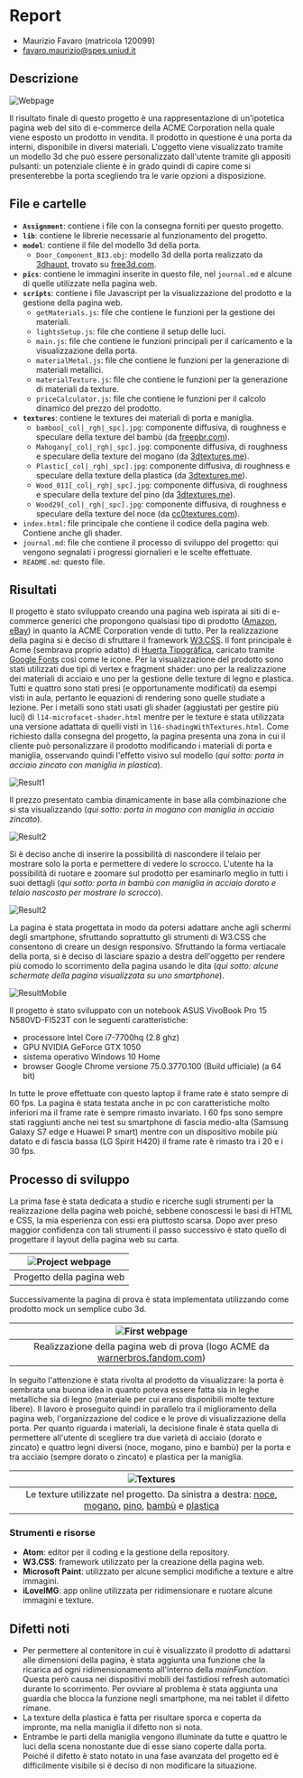 # Report

- Maurizio Favaro (matricola 120099)
- favaro.maurizio@spes.uniud.it

## Descrizione

 ![Webpage](pics/pagina_intera.png)

 Il risultato finale di questo progetto è una rappresentazione di un'ipotetica pagina web del sito di e-commerce della ACME Corporation nella quale viene esposto un prodotto in vendita. Il prodotto in questione è una porta da interni, disponibile in diversi materiali. L'oggetto viene visualizzato tramite un modello 3d che può essere personalizzato dall'utente tramite gli appositi pulsanti: un potenziale cliente è in grado quindi di capire come si presenterebbe la porta scegliendo tra le varie opzioni a disposizione.

## File e cartelle

* **`Assignment`**: contiene i file con la consegna forniti per questo progetto.
* **`lib`**: contiene le librerie necessarie al funzionamento del progetto.
* **`model`**: contiene il file del modello 3d della porta.
  * `Door_Component_BI3.obj`: modello 3d della porta realizzato da [3dhaupt](https://free3d.com/it/user/3dhaupt), trovato su [free3d.com](https://free3d.com/it/3d-model/room-door-94798.html).
* **`pics`**: contiene le immagini inserite in questo file, nel `journal.md` e alcune di quelle utilizzate nella pagina web.
* **`scripts`**: contiene i file Javascript per la visualizzazione del prodotto e la gestione della pagina web.
  * `getMaterials.js`: file che contiene le funzioni per la gestione dei materiali.
  * `lightsSetup.js`: file che contiene il setup delle luci.
  * `main.js`: file che contiene le funzioni principali per il caricamento e la visualizzazione della porta.
  * `materialMetal.js`: file che contiene le funzioni per la generazione di materiali metallici.
  * `materialTexture.js`: file che contiene le funzioni per la generazione di materiali da texture.
  * `priceCalculator.js`: file che contiene le funzioni per il calcolo dinamico del prezzo del prodotto.
* **`textures`**: contiene le textures dei materiali di porta e maniglia.
  * `bamboo[_col|_rgh|_spc].jpg`: componente diffusiva, di roughness e speculare della texture del bambù (da [freepbr.com](https://freepbr.com/materials/bamboo-wood-pbr-material/)).
  * `Mahogany[_col|_rgh|_spc].jpg`: componente diffusiva, di roughness e speculare della texture del mogano (da [3dtextures.me](https://3dtextures.me/2018/12/27/wood-009-mahogany/)).
  * `Plastic[_col|_rgh|_spc].jpg`: componente diffusiva, di roughness e speculare della texture della plastica (da [3dtextures.me](https://3dtextures.me/2018/03/26/plastic-001-w-speckles-and-fingerprints/)).
  * `Wood_011[_col|_rgh|_spc].jpg`: componente diffusiva, di roughness e speculare della texture del pino (da [3dtextures.me](https://3dtextures.me/2019/01/10/wood-011a/)).
  * `Wood29[_col|_rgh|_spc].jpg`: componente diffusiva, di roughness e speculare della texture del noce (da [cc0textures.com](https://www.cc0textures.com/view.php?tex=Wood29)).
* `index.html`: file principale che contiene il codice della pagina web. Contiene anche gli shader.
* `journal.md`: file che contiene il processo di sviluppo del progetto: qui vengono segnalati i progressi giornalieri e le scelte effettuate.
* `README.md`: questo file.

## Risultati

Il progetto è stato sviluppato creando una pagina web ispirata ai siti di e-commerce generici che propongono qualsiasi tipo di prodotto ([Amazon](https://www.amazon.it/), [eBay](https://www.ebay.it/)) in quanto la ACME Corporation vende di tutto. Per la realizzazione della pagina si è deciso di sfruttare il framework [W3.CSS](https://www.w3schools.com/w3css/). Il font principale è Acme (sembrava proprio adatto) di [Huerta Tipográfica](https://huertatipografica.com/en), caricato tramite [Google Fonts](https://fonts.google.com/specimen/Acme) così come le icone. Per la visualizzazione del prodotto sono stati utilizzati due tipi di vertex e fragment shader: uno per la realizzazione dei materiali di acciaio e uno per la gestione delle texture di legno e plastica. Tutti e quattro sono stati presi (e opportunamente modificati) da esempi visti in aula, pertanto le equazioni di rendering sono quelle studiate a lezione. Per i metalli sono stati usati gli shader (aggiustati per gestire più luci) di `l14-microfacet-shader.html` mentre per le texture è stata utilizzata una versione adattata di quelli visti in `l16-shadingWithTextures.html`. Come richiesto dalla consegna del progetto, la pagina presenta una zona in cui il cliente può personalizzare il prodotto modificando i materiali di porta e maniglia, osservando quindi l'effetto visivo sul modello (*qui sotto: porta in acciaio zincato con maniglia in plastica*).

![Result1](pics/porta_zincata.png)

Il prezzo presentato cambia dinamicamente in base alla combinazione che si sta visualizzando (*qui sotto: porta in mogano con maniglia in acciaio zincato*).

![Result2](pics/porta_mogano.png)

Si è deciso anche di inserire la possibilità di nascondere il telaio per mostrare solo la porta e permettere di vedere lo scrocco. L'utente ha la possibilità di ruotare e zoomare sul prodotto per esaminarlo meglio in tutti i suoi dettagli (*qui sotto: porta in bambù con maniglia in acciaio dorato e telaio nascosto per mostrare lo scrocco*).

![Result2](pics/porta_bamboo.png)

La pagina è stata progettata in modo da potersi adattare anche agli schermi degli smartphone, sfruttando soprattutto gli strumenti di W3.CSS che consentono di creare un design responsivo. Sfruttando la forma vertiacale della porta, si è deciso di lasciare spazio a destra dell'oggetto per rendere più comodo lo scorrimento della pagina usando le dita (*qui sotto: alcune schermate della pagina visualizzata su uno smartphone*).

![ResultMobile](pics/pagina_mobile.png)

Il progetto è stato sviluppato con un notebook ASUS VivoBook Pro 15 N580VD-FI523T con le seguenti caratteristiche:
- processore Intel Core i7-7700hq (2.8 ghz)
- GPU NVIDIA GeForce GTX 1050
- sistema operativo Windows 10 Home
- browser Google Chrome versione 75.0.3770.100 (Build ufficiale) (a 64 bit)

In tutte le prove effettuate con questo laptop il frame rate è stato sempre di 60 fps. La pagina è stata testata anche in pc con caratteristiche molto inferiori ma il frame rate è sempre rimasto invariato. I 60 fps sono sempre stati raggiunti anche nei test su smartphone di fascia medio-alta (Samsung Galaxy S7 edge e Huawei P smart) mentre con un dispositivo mobile più datato e di fascia bassa (LG Spirit H420) il frame rate è rimasto tra i 20 e i 30 fps.

## Processo di sviluppo

La prima fase è stata dedicata a studio e ricerche sugli strumenti per la realizzazione della pagina web poiché, sebbene conoscessi le basi di HTML e CSS, la mia esperienza con essi era piuttosto scarsa. Dopo aver preso maggior confidenza con tali strumenti il passo successivo è stato quello di progettare il layout della pagina web su carta.

| ![Project webpage](pics/progetto_paginaweb.jpg) |
| :---------------------------------------------: |
| Progetto della pagina web |

Successivamente la pagina di prova è stata implementata utilizzando come prodotto mock un semplice cubo 3d.

| ![First webpage](pics/pagina_prova.png) |
| :-------------------------------------: |
| Realizzazione della pagina web di prova (logo ACME da [warnerbros.fandom.com](https://warnerbros.fandom.com/wiki/ACME_Corporation?file=Acme-corp.png)) |

In seguito l'attenzione è stata rivolta al prodotto da visualizzare: la porta è sembrata una buona idea in quanto poteva essere fatta sia in leghe metalliche sia di legno (materiale per cui erano disponibili molte texture libere). Il lavoro è proseguito quindi in parallelo tra il miglioramento della pagina web, l'organizzazione del codice e le prove di visualizzazione della porta. Per quanto riguarda i materiali, la decisione finale è stata quella di permettere all'utente di scegliere tra due varietà di acciaio (dorato e zincato) e quattro legni diversi (noce, mogano, pino e bambù) per la porta e tra acciaio (sempre dorato o zincato) e plastica per la maniglia.

| ![Textures](pics/textures.png) |
| :----------------------------: |
| Le texture utilizzate nel progetto. Da sinistra a destra: [noce](https://www.cc0textures.com/view.php?tex=Wood29), [mogano](https://3dtextures.me/2018/12/27/wood-009-mahogany/), [pino](https://3dtextures.me/2019/01/10/wood-011a/), [bambù](https://freepbr.com/materials/bamboo-wood-pbr-material/) e [plastica](https://3dtextures.me/2018/03/26/plastic-001-w-speckles-and-fingerprints/)|

### Strumenti e risorse

* **Atom**: editor per il coding e la gestione della repository.
* **W3.CSS**: framework utilizzato per la creazione della pagina web.
* **Microsoft Paint**: utilizzato per alcune semplici modifiche a texture e altre immagini.
* **iLoveIMG**: app online utilizzata per ridimensionare e ruotare alcune immagini e texture.

## Difetti noti

* Per permettere al contenitore in cui è visualizzato il prodotto di adattarsi alle dimensioni della pagina, è stata aggiunta una funzione che la ricarica ad ogni ridimensionamento all'interno della *mainFunction*. Questa però causa nei dispositivi mobili dei fastidiosi refresh automatici durante lo scorrimento. Per ovviare al problema è stata aggiunta una guardia che blocca la funzione negli smartphone, ma nei tablet il difetto rimane.
* La texture della plastica è fatta per risultare sporca e coperta da impronte, ma nella maniglia il difetto non si nota.
* Entrambe le parti della maniglia vengono illuminate da tutte e quattro le luci della scena nonostante due di esse siano coperte dalla porta. Poiché il difetto è stato notato in una fase avanzata del progetto ed è difficilmente visibile si è deciso di non modificare la situazione.
